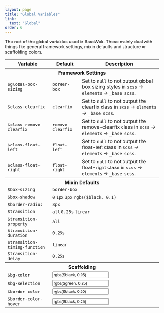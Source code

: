 ```yaml
---
layout: page
title: "Global Variables"
link:
  text: "Global"
order: 6
---
```


The rest of the global variables used in BaseWeb. These mainly deal with things like general framework settings, mixin defaults and structure or scaffolding colors.

<table class="table table-docs">
  <tr>
    <th>Variable</th>
    <th>Default</th>
    <th>Description</th>
  </tr>

  <tr>
    <th colspan="3">Framework Settings</th>
  </tr>
  <tr>
    <td><code>$global-box-sizing</code></td>
    <td><code>border-box</code></td>
    <td>Set to <code>null</code> to not output global box sizing styles in <code>scss</code > &rarr; <code>elements</code> &rarr; <code>_base.scss</code>.</td>
  </tr>
  <tr>
    <td><code>$class-clearfix</code></td>
    <td><code>clearfix</code></td>
    <td>Set to <code>null</code> to not output the clearfix class in <code>scss</code > &rarr; <code>elements</code> &rarr; <code>_base.scss</code>.</td>
  </tr>
  <tr>
    <td><code>$class-remove-clearfix</code></td>
    <td><code>remove-clearfix</code></td>
    <td>Set to <code>null</code> to not output the remove-clearfix class in <code>scss</code > &rarr; <code>elements</code> &rarr; <code>_base.scss</code>.</td>
  </tr>
  <tr>
    <td><code>$class-float-left</code></td>
    <td><code>float-left</code></td>
    <td>Set to <code>null</code> to not output the float-left class in <code>scss</code > &rarr; <code>elements</code> &rarr; <code>_base.scss</code>.</td>
  </tr>
  <tr>
    <td><code>$class-float-right</code></td>
    <td><code>float-right</code></td>
    <td>Set to <code>null</code> to not output the float-right class in <code>scss</code > &rarr; <code>elements</code> &rarr; <code>_base.scss</code>.</td>
  </tr>

  <tr>
    <th colspan="3">Mixin Defaults</th>
  </tr>
  <tr>
    <td><code>$box-sizing</code></td>
    <td colspan="2"><code>border-box</code></td>
  </tr>
  <tr>
    <td><code>$box-shadow</code></td>
    <td colspan="2"><code>0</code> <code>1px</code> <code>3px</code> <code>rgba($black, 0.1)</code></td>
  </tr>
  <tr>
    <td><code>$border-radius</code></td>
    <td colspan="2"><code>3px</code></td>
  </tr>

  <tr>
    <td><code>$transition</code></td>
    <td colspan="2"><code>all</code> <code>0.25s</code> <code>linear</code></td>
  </tr>
  <tr>
    <td><code>$transition-property</code></td>
    <td colspan="2"><code>all</code></td>
  </tr>
  <tr>
    <td><code>$transition-duration</code></td>
    <td colspan="2"><code>0.25s</code></td>
  </tr>
  <tr>
    <td><code>$transition-timing-function</code></td>
    <td colspan="2"><code>linear</code></td>
  </tr>
  <tr>
    <td><code>$transition-delay</code></td>
    <td colspan="2"><code>0.25s</code></td>
  </tr>

  <tr>
    <th colspan="3">Scaffolding</th>
  </tr>
  <tr>
    <td><code>$bg-color</code></td>
    <td colspan="2">
      <div class="swatch-wrap">
        <span class="swatch swatch-bg-color"></span>
        <input type="text" class="input swatch-value" onclick="this.select()" value="rgba($black, 0.05)" readonly="">
      </div>
    </td>
  </tr>
  <tr>
    <td><code>$bg-selection</code></td>
    <td colspan="2">
      <div class="swatch-wrap">
        <span class="swatch swatch-bg-selection"></span>
        <input type="text" class="input swatch-value" onclick="this.select()" value="rgba($green, 0.25)" readonly="">
      </div>
    </td>
  </tr>
  <tr>
    <td><code>$border-color</code></td>
    <td colspan="2">
      <div class="swatch-wrap">
        <span class="swatch swatch-border-color"></span>
        <input type="text" class="input swatch-value" onclick="this.select()" value="rgba($black, 0.10)" readonly="">
      </div>
    </td>
  </tr>
  <tr>
    <td><code>$border-color-hover</code></td>
    <td colspan="2">
      <div class="swatch-wrap">
        <span class="swatch swatch-border-color-hover"></span>
        <input type="text" class="input swatch-value" onclick="this.select()" value="rgba($black, 0.25)" readonly="">
      </div>
    </td>
  </tr>
</table>

